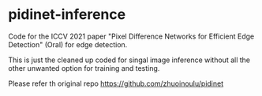 # pidinet-inference
Code for the ICCV 2021 paper "Pixel Difference Networks for Efficient Edge Detection" (Oral) for edge detection.

This is just the cleaned up coded for singal image inference without all the other unwanted option for training and testing. 

Please refer th original repo
https://github.com/zhuoinoulu/pidinet
